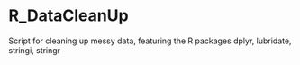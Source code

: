 # R_DataCleanUp
Script for cleaning up messy data, featuring the R packages dplyr, lubridate, stringi, stringr
